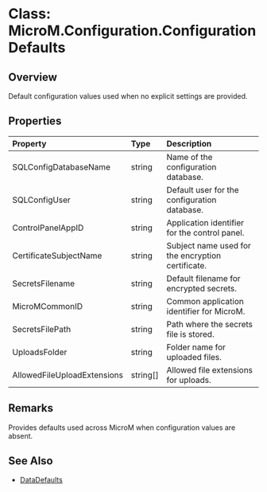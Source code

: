 # Class: MicroM.Configuration.ConfigurationDefaults

## Overview
Default configuration values used when no explicit settings are provided.

## Properties
| Property | Type | Description |
|:------------|:-------------|:-------------|
| SQLConfigDatabaseName | string | Name of the configuration database. |
| SQLConfigUser | string | Default user for the configuration database. |
| ControlPanelAppID | string | Application identifier for the control panel. |
| CertificateSubjectName | string | Subject name used for the encryption certificate. |
| SecretsFilename | string | Default filename for encrypted secrets. |
| MicroMCommonID | string | Common application identifier for MicroM. |
| SecretsFilePath | string | Path where the secrets file is stored. |
| UploadsFolder | string | Folder name for uploaded files. |
| AllowedFileUploadExtensions | string[] | Allowed file extensions for uploads. |

## Remarks
Provides defaults used across MicroM when configuration values are absent.

## See Also
- [DataDefaults](DataDefaults.md)
